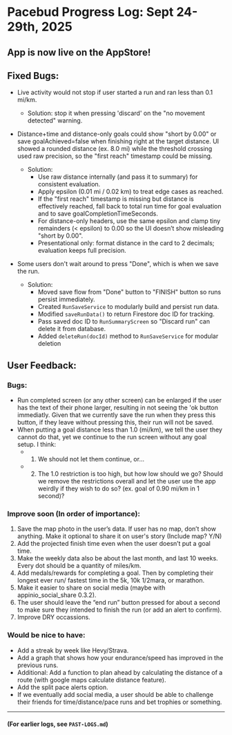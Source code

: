 # Pacebud Progress Log: Sept 24-29th, 2025

## App is now live on the AppStore!

## Fixed Bugs:
- Live activity would not stop if user started a run and ran less than 0.1 mi/km. 
  - Solution: stop it when pressing 'discard' on the "no movement detected" warning.

- Distance+time and distance-only goals could show "short by 0.00" or save goalAchieved=false when finishing right at the target distance. UI showed a rounded distance (ex. 8.0 mi) while the threshold crossing used raw precision, so the "first reach" timestamp could be missing.
  - Solution:
    - Use raw distance internally (and pass it to summary) for consistent evaluation.
    - Apply epsilon (0.01 mi / 0.02 km) to treat edge cases as reached.
    - If the "first reach" timestamp is missing but distance is effectively reached, fall back to total run time for goal evaluation and to save goalCompletionTimeSeconds.
    - For distance-only headers, use the same epsilon and clamp tiny remainders (< epsilon) to 0.00 so the UI doesn’t show misleading "short by 0.00".
    - Presentational only: format distance in the card to 2 decimals; evaluation keeps full precision.

- Some users don't wait around to press "Done", which is when we save the run.
  - Solution: 
    - Moved save flow from "Done" button to "FINISH" button so runs persist immediately.
    - Created `RunSaveService` to modularly build and persist run data.
    - Modified `saveRunData()` to return Firestore doc ID for tracking.
    - Pass saved doc ID to `RunSummaryScreen` so "Discard run" can delete it from database.
    - Added `deleteRun(docId)` method to `RunSaveService` for modular deletion
## User Feedback:

### Bugs:
- Run completed screen (or any other screen) can be enlarged if the user has the text of their phone larger, resulting in not seeing the 'ok button immediatly. Given that we currently save the run when they press this button, if they leave without pressing this, their run will not be saved.
- When putting a goal distance less than 1.0 (mi/km), we tell the user they cannot do that, yet we continue to the run screen without any goal setup. I think:
  - 1) We should not let them continue, or...
  - 2) The 1.0 restriction is too high, but how low should we go? Should we remove the restrictions overall and let the user use the app weirdly if they wish to do so? (ex. goal of 0.90 mi/km in 1 second)?

### Improve soon (In order of importance):
1) Save the map photo in the user’s data. If user has no map, don’t show anything. Make it optional to share it on user's story (Include map? Y/N)
2) Add the projected finish time even when the user doesn’t put a goal time.
3) Make the weekly data also be about the last month, and last 10 weeks. Every dot should be a quantity of miles/km.
4) Add medals/rewards for completing a goal. Then by completing their longest ever run/ fastest time in the 5k, 10k 1/2mara, or marathon.
5) Make it easier to share on social media (maybe with appinio_social_share 0.3.2).
6) The user should leave the “end run” button pressed for about a second to make sure they intended to finish the run (or add an alert to confirm).
7) Improve DRY occassions.

### Would be nice to have:
- Add a streak by week like Hevy/Strava.
- Add a graph that shows how your endurance/speed has improved in the previous runs.
- Additional: Add a function to plan ahead by calculating the distance of a route (with google maps calculate distance feature).
- Add the split pace alerts option.
- If we eventually add social media, a user should be able to challenge their friends for time/distance/pace runs and bet trophies or something.

---
#### (For earlier logs, see `PAST-LOGS.md`)